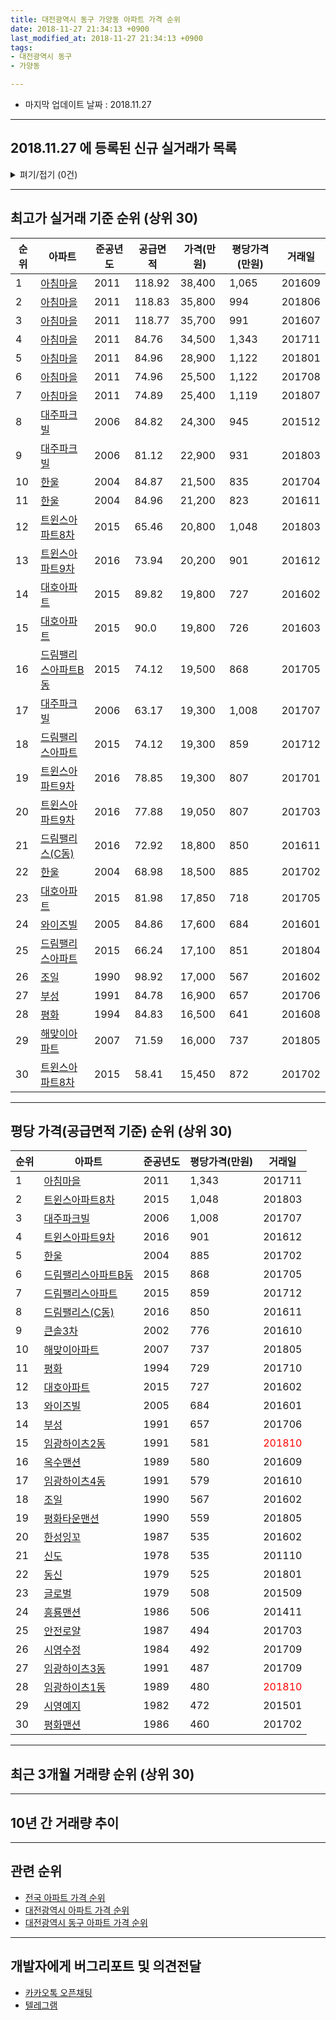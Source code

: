 ```yaml
---
title: 대전광역시 동구 가양동 아파트 가격 순위
date: 2018-11-27 21:34:13 +0900
last_modified_at: 2018-11-27 21:34:13 +0900
tags:
- 대전광역시 동구
- 가양동

---
```


* 마지막 업데이트 날짜 : 2018.11.27

---

## 2018.11.27 에 등록된 신규 실거래가 목록

<details>
<summary>펴기/접기 (0건)</summary>
<div markdown="1">

|아파트|준공년도|공급면적|가격(만원)|평당가격(만원)|거래일|
|---|---|---|---|---|---|
|없음||||||


</div>
</details>

---

## 최고가 실거래 기준 순위 (상위 30)


|순위|아파트|준공년도|공급면적|가격(만원)|평당가격(만원)|거래일|
|---|---|---|---|---|---|---|
|1|[아침마을](https://search.naver.com/search.naver?query=%EB%8C%80%EC%A0%84%EA%B4%91%EC%97%AD%EC%8B%9C+%EB%8F%99%EA%B5%AC+%EA%B0%80%EC%96%91%EB%8F%99+%EC%95%84%EC%B9%A8%EB%A7%88%EC%9D%84)|2011|118.92|38,400|1,065|201609|
|2|[아침마을](https://search.naver.com/search.naver?query=%EB%8C%80%EC%A0%84%EA%B4%91%EC%97%AD%EC%8B%9C+%EB%8F%99%EA%B5%AC+%EA%B0%80%EC%96%91%EB%8F%99+%EC%95%84%EC%B9%A8%EB%A7%88%EC%9D%84)|2011|118.83|35,800|994|201806|
|3|[아침마을](https://search.naver.com/search.naver?query=%EB%8C%80%EC%A0%84%EA%B4%91%EC%97%AD%EC%8B%9C+%EB%8F%99%EA%B5%AC+%EA%B0%80%EC%96%91%EB%8F%99+%EC%95%84%EC%B9%A8%EB%A7%88%EC%9D%84)|2011|118.77|35,700|991|201607|
|4|[아침마을](https://search.naver.com/search.naver?query=%EB%8C%80%EC%A0%84%EA%B4%91%EC%97%AD%EC%8B%9C+%EB%8F%99%EA%B5%AC+%EA%B0%80%EC%96%91%EB%8F%99+%EC%95%84%EC%B9%A8%EB%A7%88%EC%9D%84)|2011|84.76|34,500|1,343|201711|
|5|[아침마을](https://search.naver.com/search.naver?query=%EB%8C%80%EC%A0%84%EA%B4%91%EC%97%AD%EC%8B%9C+%EB%8F%99%EA%B5%AC+%EA%B0%80%EC%96%91%EB%8F%99+%EC%95%84%EC%B9%A8%EB%A7%88%EC%9D%84)|2011|84.96|28,900|1,122|201801|
|6|[아침마을](https://search.naver.com/search.naver?query=%EB%8C%80%EC%A0%84%EA%B4%91%EC%97%AD%EC%8B%9C+%EB%8F%99%EA%B5%AC+%EA%B0%80%EC%96%91%EB%8F%99+%EC%95%84%EC%B9%A8%EB%A7%88%EC%9D%84)|2011|74.96|25,500|1,122|201708|
|7|[아침마을](https://search.naver.com/search.naver?query=%EB%8C%80%EC%A0%84%EA%B4%91%EC%97%AD%EC%8B%9C+%EB%8F%99%EA%B5%AC+%EA%B0%80%EC%96%91%EB%8F%99+%EC%95%84%EC%B9%A8%EB%A7%88%EC%9D%84)|2011|74.89|25,400|1,119|201807|
|8|[대주파크빌](https://search.naver.com/search.naver?query=%EB%8C%80%EC%A0%84%EA%B4%91%EC%97%AD%EC%8B%9C+%EB%8F%99%EA%B5%AC+%EA%B0%80%EC%96%91%EB%8F%99+%EB%8C%80%EC%A3%BC%ED%8C%8C%ED%81%AC%EB%B9%8C)|2006|84.82|24,300|945|201512|
|9|[대주파크빌](https://search.naver.com/search.naver?query=%EB%8C%80%EC%A0%84%EA%B4%91%EC%97%AD%EC%8B%9C+%EB%8F%99%EA%B5%AC+%EA%B0%80%EC%96%91%EB%8F%99+%EB%8C%80%EC%A3%BC%ED%8C%8C%ED%81%AC%EB%B9%8C)|2006|81.12|22,900|931|201803|
|10|[한울](https://search.naver.com/search.naver?query=%EB%8C%80%EC%A0%84%EA%B4%91%EC%97%AD%EC%8B%9C+%EB%8F%99%EA%B5%AC+%EA%B0%80%EC%96%91%EB%8F%99+%ED%95%9C%EC%9A%B8)|2004|84.87|21,500|835|201704|
|11|[한울](https://search.naver.com/search.naver?query=%EB%8C%80%EC%A0%84%EA%B4%91%EC%97%AD%EC%8B%9C+%EB%8F%99%EA%B5%AC+%EA%B0%80%EC%96%91%EB%8F%99+%ED%95%9C%EC%9A%B8)|2004|84.96|21,200|823|201611|
|12|[트윈스아파트8차](https://search.naver.com/search.naver?query=%EB%8C%80%EC%A0%84%EA%B4%91%EC%97%AD%EC%8B%9C+%EB%8F%99%EA%B5%AC+%EA%B0%80%EC%96%91%EB%8F%99+%ED%8A%B8%EC%9C%88%EC%8A%A4%EC%95%84%ED%8C%8C%ED%8A%B88%EC%B0%A8)|2015|65.46|20,800|1,048|201803|
|13|[트윈스아파트9차](https://search.naver.com/search.naver?query=%EB%8C%80%EC%A0%84%EA%B4%91%EC%97%AD%EC%8B%9C+%EB%8F%99%EA%B5%AC+%EA%B0%80%EC%96%91%EB%8F%99+%ED%8A%B8%EC%9C%88%EC%8A%A4%EC%95%84%ED%8C%8C%ED%8A%B89%EC%B0%A8)|2016|73.94|20,200|901|201612|
|14|[대호아파트](https://search.naver.com/search.naver?query=%EB%8C%80%EC%A0%84%EA%B4%91%EC%97%AD%EC%8B%9C+%EB%8F%99%EA%B5%AC+%EA%B0%80%EC%96%91%EB%8F%99+%EB%8C%80%ED%98%B8%EC%95%84%ED%8C%8C%ED%8A%B8)|2015|89.82|19,800|727|201602|
|15|[대호아파트](https://search.naver.com/search.naver?query=%EB%8C%80%EC%A0%84%EA%B4%91%EC%97%AD%EC%8B%9C+%EB%8F%99%EA%B5%AC+%EA%B0%80%EC%96%91%EB%8F%99+%EB%8C%80%ED%98%B8%EC%95%84%ED%8C%8C%ED%8A%B8)|2015|90.0|19,800|726|201603|
|16|[드림팰리스아파트B동](https://search.naver.com/search.naver?query=%EB%8C%80%EC%A0%84%EA%B4%91%EC%97%AD%EC%8B%9C+%EB%8F%99%EA%B5%AC+%EA%B0%80%EC%96%91%EB%8F%99+%EB%93%9C%EB%A6%BC%ED%8C%B0%EB%A6%AC%EC%8A%A4%EC%95%84%ED%8C%8C%ED%8A%B8B%EB%8F%99)|2015|74.12|19,500|868|201705|
|17|[대주파크빌](https://search.naver.com/search.naver?query=%EB%8C%80%EC%A0%84%EA%B4%91%EC%97%AD%EC%8B%9C+%EB%8F%99%EA%B5%AC+%EA%B0%80%EC%96%91%EB%8F%99+%EB%8C%80%EC%A3%BC%ED%8C%8C%ED%81%AC%EB%B9%8C)|2006|63.17|19,300|1,008|201707|
|18|[드림팰리스아파트](https://search.naver.com/search.naver?query=%EB%8C%80%EC%A0%84%EA%B4%91%EC%97%AD%EC%8B%9C+%EB%8F%99%EA%B5%AC+%EA%B0%80%EC%96%91%EB%8F%99+%EB%93%9C%EB%A6%BC%ED%8C%B0%EB%A6%AC%EC%8A%A4%EC%95%84%ED%8C%8C%ED%8A%B8)|2015|74.12|19,300|859|201712|
|19|[트윈스아파트9차](https://search.naver.com/search.naver?query=%EB%8C%80%EC%A0%84%EA%B4%91%EC%97%AD%EC%8B%9C+%EB%8F%99%EA%B5%AC+%EA%B0%80%EC%96%91%EB%8F%99+%ED%8A%B8%EC%9C%88%EC%8A%A4%EC%95%84%ED%8C%8C%ED%8A%B89%EC%B0%A8)|2016|78.85|19,300|807|201701|
|20|[트윈스아파트9차](https://search.naver.com/search.naver?query=%EB%8C%80%EC%A0%84%EA%B4%91%EC%97%AD%EC%8B%9C+%EB%8F%99%EA%B5%AC+%EA%B0%80%EC%96%91%EB%8F%99+%ED%8A%B8%EC%9C%88%EC%8A%A4%EC%95%84%ED%8C%8C%ED%8A%B89%EC%B0%A8)|2016|77.88|19,050|807|201703|
|21|[드림팰리스(C동)](https://search.naver.com/search.naver?query=%EB%8C%80%EC%A0%84%EA%B4%91%EC%97%AD%EC%8B%9C+%EB%8F%99%EA%B5%AC+%EA%B0%80%EC%96%91%EB%8F%99+%EB%93%9C%EB%A6%BC%ED%8C%B0%EB%A6%AC%EC%8A%A4%28C%EB%8F%99%29)|2016|72.92|18,800|850|201611|
|22|[한울](https://search.naver.com/search.naver?query=%EB%8C%80%EC%A0%84%EA%B4%91%EC%97%AD%EC%8B%9C+%EB%8F%99%EA%B5%AC+%EA%B0%80%EC%96%91%EB%8F%99+%ED%95%9C%EC%9A%B8)|2004|68.98|18,500|885|201702|
|23|[대호아파트](https://search.naver.com/search.naver?query=%EB%8C%80%EC%A0%84%EA%B4%91%EC%97%AD%EC%8B%9C+%EB%8F%99%EA%B5%AC+%EA%B0%80%EC%96%91%EB%8F%99+%EB%8C%80%ED%98%B8%EC%95%84%ED%8C%8C%ED%8A%B8)|2015|81.98|17,850|718|201705|
|24|[와이즈빌](https://search.naver.com/search.naver?query=%EB%8C%80%EC%A0%84%EA%B4%91%EC%97%AD%EC%8B%9C+%EB%8F%99%EA%B5%AC+%EA%B0%80%EC%96%91%EB%8F%99+%EC%99%80%EC%9D%B4%EC%A6%88%EB%B9%8C)|2005|84.86|17,600|684|201601|
|25|[드림팰리스아파트](https://search.naver.com/search.naver?query=%EB%8C%80%EC%A0%84%EA%B4%91%EC%97%AD%EC%8B%9C+%EB%8F%99%EA%B5%AC+%EA%B0%80%EC%96%91%EB%8F%99+%EB%93%9C%EB%A6%BC%ED%8C%B0%EB%A6%AC%EC%8A%A4%EC%95%84%ED%8C%8C%ED%8A%B8)|2015|66.24|17,100|851|201804|
|26|[조일](https://search.naver.com/search.naver?query=%EB%8C%80%EC%A0%84%EA%B4%91%EC%97%AD%EC%8B%9C+%EB%8F%99%EA%B5%AC+%EA%B0%80%EC%96%91%EB%8F%99+%EC%A1%B0%EC%9D%BC)|1990|98.92|17,000|567|201602|
|27|[부성](https://search.naver.com/search.naver?query=%EB%8C%80%EC%A0%84%EA%B4%91%EC%97%AD%EC%8B%9C+%EB%8F%99%EA%B5%AC+%EA%B0%80%EC%96%91%EB%8F%99+%EB%B6%80%EC%84%B1)|1991|84.78|16,900|657|201706|
|28|[평화](https://search.naver.com/search.naver?query=%EB%8C%80%EC%A0%84%EA%B4%91%EC%97%AD%EC%8B%9C+%EB%8F%99%EA%B5%AC+%EA%B0%80%EC%96%91%EB%8F%99+%ED%8F%89%ED%99%94)|1994|84.83|16,500|641|201608|
|29|[해맞이아파트](https://search.naver.com/search.naver?query=%EB%8C%80%EC%A0%84%EA%B4%91%EC%97%AD%EC%8B%9C+%EB%8F%99%EA%B5%AC+%EA%B0%80%EC%96%91%EB%8F%99+%ED%95%B4%EB%A7%9E%EC%9D%B4%EC%95%84%ED%8C%8C%ED%8A%B8)|2007|71.59|16,000|737|201805|
|30|[트윈스아파트8차](https://search.naver.com/search.naver?query=%EB%8C%80%EC%A0%84%EA%B4%91%EC%97%AD%EC%8B%9C+%EB%8F%99%EA%B5%AC+%EA%B0%80%EC%96%91%EB%8F%99+%ED%8A%B8%EC%9C%88%EC%8A%A4%EC%95%84%ED%8C%8C%ED%8A%B88%EC%B0%A8)|2015|58.41|15,450|872|201702|


---

## 평당 가격(공급면적 기준) 순위 (상위 30)


|순위|아파트|준공년도|평당가격(만원)|거래일|
|---|---|---|---|---|
|1|[아침마을](https://search.naver.com/search.naver?query=%EB%8C%80%EC%A0%84%EA%B4%91%EC%97%AD%EC%8B%9C+%EB%8F%99%EA%B5%AC+%EA%B0%80%EC%96%91%EB%8F%99+%EC%95%84%EC%B9%A8%EB%A7%88%EC%9D%84)|2011|1,343|201711|
|2|[트윈스아파트8차](https://search.naver.com/search.naver?query=%EB%8C%80%EC%A0%84%EA%B4%91%EC%97%AD%EC%8B%9C+%EB%8F%99%EA%B5%AC+%EA%B0%80%EC%96%91%EB%8F%99+%ED%8A%B8%EC%9C%88%EC%8A%A4%EC%95%84%ED%8C%8C%ED%8A%B88%EC%B0%A8)|2015|1,048|201803|
|3|[대주파크빌](https://search.naver.com/search.naver?query=%EB%8C%80%EC%A0%84%EA%B4%91%EC%97%AD%EC%8B%9C+%EB%8F%99%EA%B5%AC+%EA%B0%80%EC%96%91%EB%8F%99+%EB%8C%80%EC%A3%BC%ED%8C%8C%ED%81%AC%EB%B9%8C)|2006|1,008|201707|
|4|[트윈스아파트9차](https://search.naver.com/search.naver?query=%EB%8C%80%EC%A0%84%EA%B4%91%EC%97%AD%EC%8B%9C+%EB%8F%99%EA%B5%AC+%EA%B0%80%EC%96%91%EB%8F%99+%ED%8A%B8%EC%9C%88%EC%8A%A4%EC%95%84%ED%8C%8C%ED%8A%B89%EC%B0%A8)|2016|901|201612|
|5|[한울](https://search.naver.com/search.naver?query=%EB%8C%80%EC%A0%84%EA%B4%91%EC%97%AD%EC%8B%9C+%EB%8F%99%EA%B5%AC+%EA%B0%80%EC%96%91%EB%8F%99+%ED%95%9C%EC%9A%B8)|2004|885|201702|
|6|[드림팰리스아파트B동](https://search.naver.com/search.naver?query=%EB%8C%80%EC%A0%84%EA%B4%91%EC%97%AD%EC%8B%9C+%EB%8F%99%EA%B5%AC+%EA%B0%80%EC%96%91%EB%8F%99+%EB%93%9C%EB%A6%BC%ED%8C%B0%EB%A6%AC%EC%8A%A4%EC%95%84%ED%8C%8C%ED%8A%B8B%EB%8F%99)|2015|868|201705|
|7|[드림팰리스아파트](https://search.naver.com/search.naver?query=%EB%8C%80%EC%A0%84%EA%B4%91%EC%97%AD%EC%8B%9C+%EB%8F%99%EA%B5%AC+%EA%B0%80%EC%96%91%EB%8F%99+%EB%93%9C%EB%A6%BC%ED%8C%B0%EB%A6%AC%EC%8A%A4%EC%95%84%ED%8C%8C%ED%8A%B8)|2015|859|201712|
|8|[드림팰리스(C동)](https://search.naver.com/search.naver?query=%EB%8C%80%EC%A0%84%EA%B4%91%EC%97%AD%EC%8B%9C+%EB%8F%99%EA%B5%AC+%EA%B0%80%EC%96%91%EB%8F%99+%EB%93%9C%EB%A6%BC%ED%8C%B0%EB%A6%AC%EC%8A%A4%28C%EB%8F%99%29)|2016|850|201611|
|9|[큰솔3차](https://search.naver.com/search.naver?query=%EB%8C%80%EC%A0%84%EA%B4%91%EC%97%AD%EC%8B%9C+%EB%8F%99%EA%B5%AC+%EA%B0%80%EC%96%91%EB%8F%99+%ED%81%B0%EC%86%943%EC%B0%A8)|2002|776|201610|
|10|[해맞이아파트](https://search.naver.com/search.naver?query=%EB%8C%80%EC%A0%84%EA%B4%91%EC%97%AD%EC%8B%9C+%EB%8F%99%EA%B5%AC+%EA%B0%80%EC%96%91%EB%8F%99+%ED%95%B4%EB%A7%9E%EC%9D%B4%EC%95%84%ED%8C%8C%ED%8A%B8)|2007|737|201805|
|11|[평화](https://search.naver.com/search.naver?query=%EB%8C%80%EC%A0%84%EA%B4%91%EC%97%AD%EC%8B%9C+%EB%8F%99%EA%B5%AC+%EA%B0%80%EC%96%91%EB%8F%99+%ED%8F%89%ED%99%94)|1994|729|201710|
|12|[대호아파트](https://search.naver.com/search.naver?query=%EB%8C%80%EC%A0%84%EA%B4%91%EC%97%AD%EC%8B%9C+%EB%8F%99%EA%B5%AC+%EA%B0%80%EC%96%91%EB%8F%99+%EB%8C%80%ED%98%B8%EC%95%84%ED%8C%8C%ED%8A%B8)|2015|727|201602|
|13|[와이즈빌](https://search.naver.com/search.naver?query=%EB%8C%80%EC%A0%84%EA%B4%91%EC%97%AD%EC%8B%9C+%EB%8F%99%EA%B5%AC+%EA%B0%80%EC%96%91%EB%8F%99+%EC%99%80%EC%9D%B4%EC%A6%88%EB%B9%8C)|2005|684|201601|
|14|[부성](https://search.naver.com/search.naver?query=%EB%8C%80%EC%A0%84%EA%B4%91%EC%97%AD%EC%8B%9C+%EB%8F%99%EA%B5%AC+%EA%B0%80%EC%96%91%EB%8F%99+%EB%B6%80%EC%84%B1)|1991|657|201706|
|15|[임광하이츠2동](https://search.naver.com/search.naver?query=%EB%8C%80%EC%A0%84%EA%B4%91%EC%97%AD%EC%8B%9C+%EB%8F%99%EA%B5%AC+%EA%B0%80%EC%96%91%EB%8F%99+%EC%9E%84%EA%B4%91%ED%95%98%EC%9D%B4%EC%B8%A02%EB%8F%99)|1991|581|<span style="color:red">201810</span>|
|16|[옥수맨션](https://search.naver.com/search.naver?query=%EB%8C%80%EC%A0%84%EA%B4%91%EC%97%AD%EC%8B%9C+%EB%8F%99%EA%B5%AC+%EA%B0%80%EC%96%91%EB%8F%99+%EC%98%A5%EC%88%98%EB%A7%A8%EC%85%98)|1989|580|201609|
|17|[임광하이츠4동](https://search.naver.com/search.naver?query=%EB%8C%80%EC%A0%84%EA%B4%91%EC%97%AD%EC%8B%9C+%EB%8F%99%EA%B5%AC+%EA%B0%80%EC%96%91%EB%8F%99+%EC%9E%84%EA%B4%91%ED%95%98%EC%9D%B4%EC%B8%A04%EB%8F%99)|1991|579|201610|
|18|[조일](https://search.naver.com/search.naver?query=%EB%8C%80%EC%A0%84%EA%B4%91%EC%97%AD%EC%8B%9C+%EB%8F%99%EA%B5%AC+%EA%B0%80%EC%96%91%EB%8F%99+%EC%A1%B0%EC%9D%BC)|1990|567|201602|
|19|[평화타운맨션](https://search.naver.com/search.naver?query=%EB%8C%80%EC%A0%84%EA%B4%91%EC%97%AD%EC%8B%9C+%EB%8F%99%EA%B5%AC+%EA%B0%80%EC%96%91%EB%8F%99+%ED%8F%89%ED%99%94%ED%83%80%EC%9A%B4%EB%A7%A8%EC%85%98)|1990|559|201805|
|20|[한성잉꼬](https://search.naver.com/search.naver?query=%EB%8C%80%EC%A0%84%EA%B4%91%EC%97%AD%EC%8B%9C+%EB%8F%99%EA%B5%AC+%EA%B0%80%EC%96%91%EB%8F%99+%ED%95%9C%EC%84%B1%EC%9E%89%EA%BC%AC)|1987|535|201602|
|21|[신도](https://search.naver.com/search.naver?query=%EB%8C%80%EC%A0%84%EA%B4%91%EC%97%AD%EC%8B%9C+%EB%8F%99%EA%B5%AC+%EA%B0%80%EC%96%91%EB%8F%99+%EC%8B%A0%EB%8F%84)|1978|535|201110|
|22|[동신](https://search.naver.com/search.naver?query=%EB%8C%80%EC%A0%84%EA%B4%91%EC%97%AD%EC%8B%9C+%EB%8F%99%EA%B5%AC+%EA%B0%80%EC%96%91%EB%8F%99+%EB%8F%99%EC%8B%A0)|1979|525|201801|
|23|[글로벌](https://search.naver.com/search.naver?query=%EB%8C%80%EC%A0%84%EA%B4%91%EC%97%AD%EC%8B%9C+%EB%8F%99%EA%B5%AC+%EA%B0%80%EC%96%91%EB%8F%99+%EA%B8%80%EB%A1%9C%EB%B2%8C)|1979|508|201509|
|24|[흥룡맨션](https://search.naver.com/search.naver?query=%EB%8C%80%EC%A0%84%EA%B4%91%EC%97%AD%EC%8B%9C+%EB%8F%99%EA%B5%AC+%EA%B0%80%EC%96%91%EB%8F%99+%ED%9D%A5%EB%A3%A1%EB%A7%A8%EC%85%98)|1986|506|201411|
|25|[안전로얄](https://search.naver.com/search.naver?query=%EB%8C%80%EC%A0%84%EA%B4%91%EC%97%AD%EC%8B%9C+%EB%8F%99%EA%B5%AC+%EA%B0%80%EC%96%91%EB%8F%99+%EC%95%88%EC%A0%84%EB%A1%9C%EC%96%84)|1987|494|201703|
|26|[시영수정](https://search.naver.com/search.naver?query=%EB%8C%80%EC%A0%84%EA%B4%91%EC%97%AD%EC%8B%9C+%EB%8F%99%EA%B5%AC+%EA%B0%80%EC%96%91%EB%8F%99+%EC%8B%9C%EC%98%81%EC%88%98%EC%A0%95)|1984|492|201709|
|27|[임광하이츠3동](https://search.naver.com/search.naver?query=%EB%8C%80%EC%A0%84%EA%B4%91%EC%97%AD%EC%8B%9C+%EB%8F%99%EA%B5%AC+%EA%B0%80%EC%96%91%EB%8F%99+%EC%9E%84%EA%B4%91%ED%95%98%EC%9D%B4%EC%B8%A03%EB%8F%99)|1991|487|201709|
|28|[임광하이츠1동](https://search.naver.com/search.naver?query=%EB%8C%80%EC%A0%84%EA%B4%91%EC%97%AD%EC%8B%9C+%EB%8F%99%EA%B5%AC+%EA%B0%80%EC%96%91%EB%8F%99+%EC%9E%84%EA%B4%91%ED%95%98%EC%9D%B4%EC%B8%A01%EB%8F%99)|1989|480|<span style="color:red">201810</span>|
|29|[시영예지](https://search.naver.com/search.naver?query=%EB%8C%80%EC%A0%84%EA%B4%91%EC%97%AD%EC%8B%9C+%EB%8F%99%EA%B5%AC+%EA%B0%80%EC%96%91%EB%8F%99+%EC%8B%9C%EC%98%81%EC%98%88%EC%A7%80)|1982|472|201501|
|30|[평화맨션](https://search.naver.com/search.naver?query=%EB%8C%80%EC%A0%84%EA%B4%91%EC%97%AD%EC%8B%9C+%EB%8F%99%EA%B5%AC+%EA%B0%80%EC%96%91%EB%8F%99+%ED%8F%89%ED%99%94%EB%A7%A8%EC%85%98)|1986|460|201702|


---

## 최근 3개월 거래량 순위 (상위 30)


<div style="width:100%;">
    <canvas id="deal_count_ranking" height="208"></canvas>
</div>


<script>
new Chart(document.getElementById("deal_count_ranking"), {
    type: 'horizontalBar',
    data: {
        labels: ['신도', '대주파크빌', '아침마을', '평화', '동신', '임광하이츠1동', '해맞이아파트', '큰솔3차', '한성잉꼬', '한울', '평화맨션', '조일', '시영수정', '한산(55-3)', '임광하이츠2동', '임광하이츠3동'],
        datasets: [{
            label: '실거래 수',
            data: [9, 7, 6, 3, 3, 3, 2, 2, 1, 1, 1, 1, 1, 1, 1, 1],
            borderColor: "rgba(255, 0, 128, 1)",
            backgroundColor: "rgba(255, 0, 128, 0.5)",
            fill: false,
        }]
    },
    options: {
        responsive: true,
        title: {
            display: true,
            text: '최근 3개월 거래량 순위'
        },
        tooltips: {
            mode: 'index',
            intersect: false,
            callbacks: {
                title: function(tooltipItems, data) {
                    return "실거래 수:";
                },
                label: function(tooltipItem, data) {
                    return data.labels[tooltipItem.index] + ": " + tooltipItem.xLabel;
                }
            }
        },
        hover: {
            mode: 'nearest',
            intersect: true
        },
        scales: {
            xAxes: [{
                display: true,
                scaleLabel: {
                    display: true,
                    labelString: '실거래 수'
                },
                ticks: {
                    suggestedMin: 0,
                }
            }],
            yAxes: [{
                display: true,
                ticks: {
                    autoSkip: false,
                    callback: function(value, index, values) {
                        if (value.length > 10)
                            return value.substr(0, 8) + "...";
                        else
                            return value;
                    }
                },
                scaleLabel: {
                    display: false,
                }
            }]
        }
    }
});

</script>


---

## 10년 간 거래량 추이


<div style="width:100%;">
    <canvas id="deal_progress" height="300"></canvas>
</div>

<script>
new Chart(document.getElementById("deal_progress"), {
    type: 'line',
    data: {
        labels: ['200811','200812','200901','200902','200903','200904','200905','200906','200907','200908','200909','200910','200911','200912','201001','201002','201003','201004','201005','201006','201007','201008','201009','201010','201011','201012','201101','201102','201103','201104','201105','201106','201107','201108','201109','201110','201111','201112','201201','201202','201203','201204','201205','201206','201207','201208','201209','201210','201211','201212','201301','201302','201303','201304','201305','201306','201307','201308','201309','201310','201311','201312','201401','201402','201403','201404','201405','201406','201407','201408','201409','201410','201411','201412','201501','201502','201503','201504','201505','201506','201507','201508','201509','201510','201511','201512','201601','201602','201603','201604','201605','201606','201607','201608','201609','201610','201611','201612','201701','201702','201703','201704','201705','201706','201707','201708','201709','201710','201711','201712','201801','201802','201803','201804','201805','201806','201807','201808','201809','201810','201811'],
        datasets: [{
            label: '실거래 수',
            pointRadius: 1,
            data: [5, 7, 7, 7, 8, 11, 13, 20, 23, 20, 20, 9, 17, 11, 23, 32, 32, 19, 12, 7, 22, 19, 14, 30, 27, 16, 20, 19, 26, 19, 15, 40, 20, 21, 15, 26, 19, 23, 15, 36, 23, 17, 11, 5, 10, 10, 18, 16, 13, 9, 10, 19, 18, 22, 24, 23, 27, 14, 29, 26, 16, 20, 20, 24, 27, 30, 17, 18, 11, 24, 26, 19, 25, 26, 34, 28, 37, 30, 35, 29, 26, 18, 22, 25, 27, 22, 23, 22, 33, 27, 20, 17, 27, 24, 21, 36, 31, 12, 14, 22, 26, 27, 22, 16, 21, 10, 23, 13, 24, 11, 17, 13, 15, 18, 26, 13, 16, 15, 15, 20, 8],
            borderColor: "rgba(255, 201, 14, 1)",
            backgroundColor: "rgba(255, 201, 14, 0.5)",
            fill: true,
        }]
    },
    options: {
        responsive: true,
        title: {
            display: true,
            text: '10년간 거래량 추이'
        },
        tooltips: {
            mode: 'index',
            intersect: false,
        },
        hover: {
            mode: 'nearest',
            intersect: true
        },
        scales: {
            xAxes: [{
                display: true,
                scaleLabel: {
                    display: true,
                    labelString: '년/월'
                }
            }],
            yAxes: [{
                display: true,
                ticks: {
                    suggestedMin: 0,
                },
                scaleLabel: {
                    display: true,
                    labelString: '실거래 수'
                }
            }]
        }
    }
});

</script>


---

## 관련 순위

- [전국 아파트 가격 순위](https://inasie.github.io/apt-ranking/전국)
- [대전광역시 아파트 가격 순위](https://inasie.github.io/apt-ranking/대전광역시)
- [대전광역시 동구 아파트 가격 순위](https://inasie.github.io/apt-ranking/대전광역시-동구)


---

## 개발자에게 버그리포트 및 의견전달

- [카카오톡 오픈채팅](https://open.kakao.com/o/gLJUAP4)
- [텔레그램](https://t.me/inasie)

